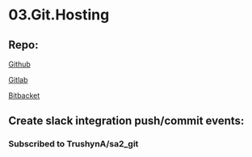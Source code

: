 # 03.Git.Hosting

## Repo:

[Github](https://github.com/TrushynA/sa2_git)

[Gitlab](https://gitlab.com/TrushynA/sa_git)

[Bitbacket](https://bitbucket.org/TrushynA/sa2_git)

## Create slack integration push/commit events:
### Subscribed to TrushynA/sa2_git